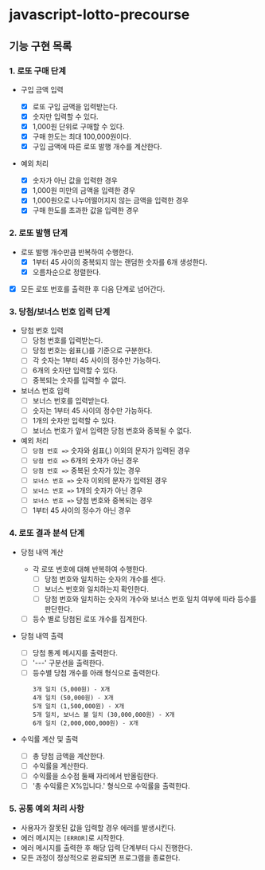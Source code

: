 # javascript-lotto-precourse

## 기능 구현 목록

### 1. 로또 구매 단계

- 구입 금액 입력

  - [x] 로또 구입 금액을 입력받는다.
  - [x] 숫자만 입력할 수 있다.
  - [x] 1,000원 단위로 구매할 수 있다.
  - [x] 구매 한도는 최대 100,000원이다.
  - [x] 구입 금액에 따른 로또 발행 개수를 계산한다.

- 예외 처리

  - [x] 숫자가 아닌 값을 입력한 경우
  - [x] 1,000원 미만의 금액을 입력한 경우
  - [x] 1,000원으로 나누어떨어지지 않는 금액을 입력한 경우
  - [x] 구매 한도를 초과한 값을 입력한 경우

### 2. 로또 발행 단계

- 로또 발행 개수만큼 반복하여 수행한다.
  - [x] 1부터 45 사이의 중복되지 않는 랜덤한 숫자를 6개 생성한다.
  - [x] 오름차순으로 정렬한다.
- [x] 모든 로또 번호를 출력한 후 다음 단계로 넘어간다.

### 3. 당첨/보너스 번호 입력 단계

- 당첨 번호 입력
  - [ ] 당첨 번호를 입력받는다.
  - [ ] 당첨 번호는 쉼표(,)를 기준으로 구분한다.
  - [ ] 각 숫자는 1부터 45 사이의 정수만 가능하다.
  - [ ] 6개의 숫자만 입력할 수 있다.
  - [ ] 중복되는 숫자를 입력할 수 없다.
- 보너스 번호 입력
  - [ ] 보너스 번호를 입력받는다.
  - [ ] 숫자는 1부터 45 사이의 정수만 가능하다.
  - [ ] 1개의 숫자만 입력할 수 있다.
  - [ ] 보너스 번호가 앞서 입력한 당첨 번호와 중복될 수 없다.
- 예외 처리
  - [ ] `당첨 번호 =>` 숫자와 쉼표(,) 이외의 문자가 입력된 경우
  - [ ] `당첨 번호 =>` 6개의 숫자가 아닌 경우
  - [ ] `당첨 번호 =>` 중복된 숫자가 있는 경우
  - [ ] `보너스 번호 =>` 숫자 이외의 문자가 입력된 경우
  - [ ] `보너스 번호 =>` 1개의 숫자가 아닌 경우
  - [ ] `보너스 번호 =>` 당첨 번호와 중복되는 경우
  - [ ] 1부터 45 사이의 정수가 아닌 경우

### 4. 로또 결과 분석 단계

- 당첨 내역 계산

  - 각 로또 번호에 대해 반복하여 수행한다.
    - [ ] 당첨 번호와 일치하는 숫자의 개수를 센다.
    - [ ] 보너스 번호와 일치하는지 확인한다.
    - [ ] 당첨 번호와 일치하는 숫자의 개수와 보너스 번호 일치 여부에 따라 등수를 판단한다.
  - [ ] 등수 별로 당첨된 로또 개수를 집계한다.

- 당첨 내역 출력
  - [ ] 당첨 통계 메시지를 출력한다.
  - [ ] '---' 구분선을 출력한다.
  - [ ] 등수별 당첨 개수를 아래 형식으로 출력한다.
    ```
    3개 일치 (5,000원) - X개
    4개 일치 (50,000원) - X개
    5개 일치 (1,500,000원) - X개
    5개 일치, 보너스 볼 일치 (30,000,000원) - X개
    6개 일치 (2,000,000,000원) - X개
    ```
- 수익률 계산 및 출력
  - [ ] 총 당첨 금액을 계산한다.
  - [ ] 수익률을 계산한다.
  - [ ] 수익률을 소수점 둘째 자리에서 반올림한다.
  - [ ] '총 수익률은 X%입니다.' 형식으로 수익률을 출력한다.

### 5. 공통 예외 처리 사항

- 사용자가 잘못된 값을 입력할 경우 에러를 발생시킨다.
- 에러 메시지는 `[ERROR]`로 시작한다.
- 에러 메시지를 출력한 후 해당 입력 단계부터 다시 진행한다.
- 모든 과정이 정상적으로 완료되면 프로그램을 종료한다.
